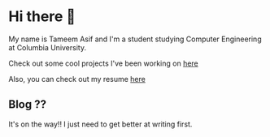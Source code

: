 # Hi there 👋

My name is Tameem Asif and I'm a student studying Computer Engineering at Columbia University.

Check out some cool projects I've been working on [here](https://github.com/tameem-asif)

Also, you can check out my resume [here](https://www.tameemasif.com/resume/resume.pdf)

## Blog ??

It's on the way!! I just need to get better at writing first.
